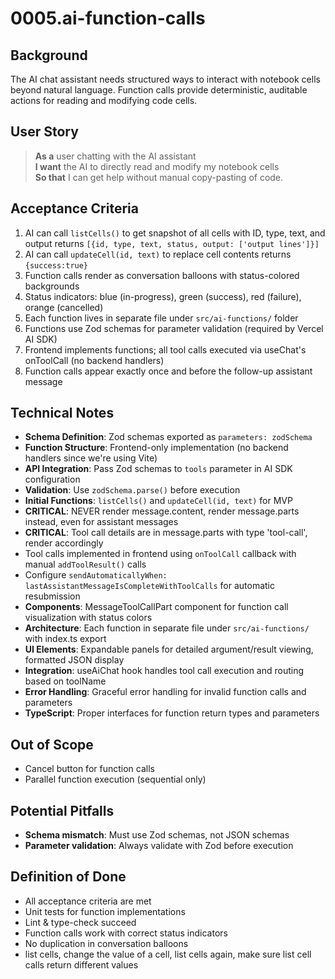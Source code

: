 # 0005.ai-function-calls

## Background

The AI chat assistant needs structured ways to interact with notebook cells beyond natural language. Function calls provide deterministic, auditable actions for reading and modifying code cells.

## User Story

> **As a** user chatting with the AI assistant  
> **I want** the AI to directly read and modify my notebook cells  
> **So that** I can get help without manual copy-pasting of code.

## Acceptance Criteria

1. AI can call `listCells()` to get snapshot of all cells with ID, type, text, and output
   returns `[{id, type, text, status, output: ['output lines']}]`
2. AI can call `updateCell(id, text)` to replace cell contents
   returns `{success:true}`
3. Function calls render as conversation balloons with status-colored backgrounds
4. Status indicators: blue (in-progress), green (success), red (failure), orange (cancelled)
5. Each function lives in separate file under `src/ai-functions/` folder
6. Functions use Zod schemas for parameter validation (required by Vercel AI SDK)
7. Frontend implements functions; all tool calls executed via useChat's onToolCall (no backend handlers)
8. Function calls appear exactly once and before the follow-up assistant message

## Technical Notes

- **Schema Definition**: Zod schemas exported as `parameters: zodSchema`
- **Function Structure**: Frontend-only implementation (no backend handlers since we're using Vite)
- **API Integration**: Pass Zod schemas to `tools` parameter in AI SDK configuration
- **Validation**: Use `zodSchema.parse()` before execution
- **Initial Functions**: `listCells()` and `updateCell(id, text)` for MVP
- **CRITICAL**: NEVER render message.content, render message.parts instead, even for assistant messages
- **CRITICAL**: Tool call details are in message.parts with type 'tool-call', render accordingly
- Tool calls implemented in frontend using `onToolCall` callback with manual `addToolResult()` calls
- Configure `sendAutomaticallyWhen: lastAssistantMessageIsCompleteWithToolCalls` for automatic resubmission
- **Components**: MessageToolCallPart component for function call visualization with status colors
- **Architecture**: Each function in separate file under `src/ai-functions/` with index.ts export
- **UI Elements**: Expandable panels for detailed argument/result viewing, formatted JSON display
- **Integration**: useAiChat hook handles tool call execution and routing based on toolName
- **Error Handling**: Graceful error handling for invalid function calls and parameters
- **TypeScript**: Proper interfaces for function return types and parameters

## Out of Scope

- Cancel button for function calls
- Parallel function execution (sequential only)

## Potential Pitfalls

- **Schema mismatch**: Must use Zod schemas, not JSON schemas
- **Parameter validation**: Always validate with Zod before execution

## Definition of Done

- All acceptance criteria are met
- Unit tests for function implementations
- Lint & type-check succeed
- Function calls work with correct status indicators
- No duplication in conversation balloons
- list cells, change the value of a cell, list cells again, make sure list cell calls return different values
